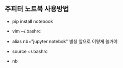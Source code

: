 ## 주피터 노트북 사용방법
- pip install notebook

- vim ~/.bashrc

- alias nb="jupyter notebok"
 별칭 앞으로 이렇게 쓸거야

-  source ~/.bashrc
-  nb
